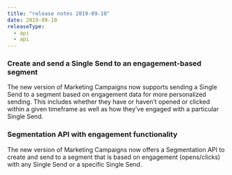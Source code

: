 ```yaml
---
title: "release notes 2019-09-10"
date: 2019-09-10
releaseType:
  - api
  - api
---
```


### Create and send a Single Send to an engagement-based segment

The new version of Marketing Campaigns now supports sending a Single Send to a segment based on engagement data for more personalized sending. This includes whether they have or haven’t opened or clicked within a given timeframe as well as how they’ve engaged with a particular Single Send.

### Segmentation API with engagement functionality

The new version of Marketing Campaigns now offers a Segmentation API to create and send to a segment that is based on engagement (opens/clicks) with any Single Send or a specific Single Send.
